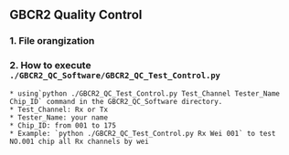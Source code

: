 ## GBCR2 Quality Control
### 1. File orangization
### 2. How to execute `./GBCR2_QC_Software/GBCR2_QC_Test_Control.py`
    * using`python ./GBCR2_QC_Test_Control.py Test_Channel Tester_Name Chip_ID` command in the GBCR2_QC_Software directory.
    * Test_Channel: Rx or Tx
	* Tester_Name: your name
	* Chip_ID: from 001 to 175
	* Example: `python ./GBCR2_QC_Test_Control.py Rx Wei 001` to test NO.001 chip all Rx channels by wei  